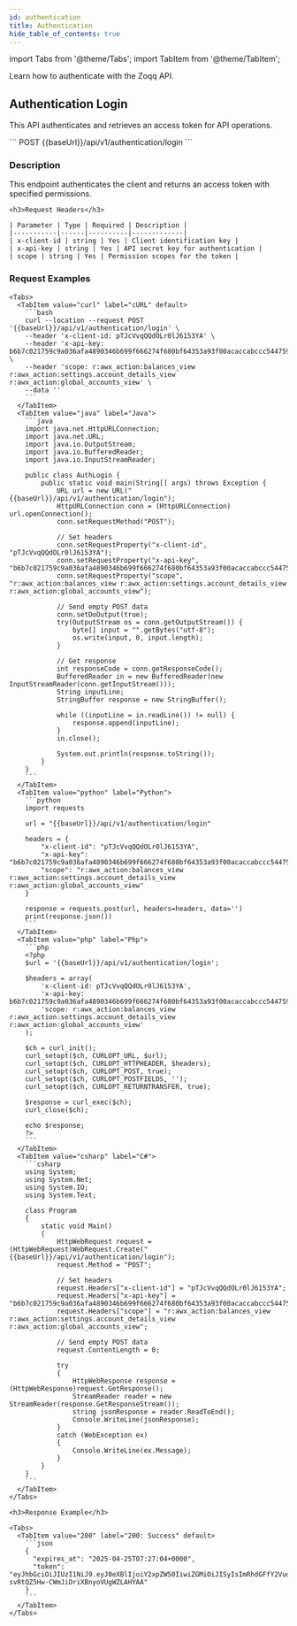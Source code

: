 ```yaml
---
id: authentication
title: Authentication
hide_table_of_contents: true
---
```

import Tabs from '@theme/Tabs';
import TabItem from '@theme/TabItem';


Learn how to authenticate with the Zoqq API.

## Authentication Login

This API authenticates and retrieves an access token for API operations.

<Tabs>
  <TabItem value="endpoint" label="Endpoint" default>
```
    POST {{baseUrl}}/api/v1/authentication/login
```
  </TabItem>
</Tabs>

<div className="api-docs-container">
  <div className="api-docs-left">
    <h3>Description</h3>
    <p>This endpoint authenticates the client and returns an access token with specified permissions.</p>

    <h3>Request Headers</h3>

    | Parameter | Type | Required | Description |
    |-----------|------|----------|-------------|
    | x-client-id | string | Yes | Client identification key |
    | x-api-key | string | Yes | API secret key for authentication |
    | scope | string | Yes | Permission scopes for the token |

  </div>

  <div className="api-docs-right">
    <h3>Request Examples</h3>

    <Tabs>
      <TabItem value="curl" label="cURL" default>
        ```bash
        curl --location --request POST '{{baseUrl}}/api/v1/authentication/login' \
        --header 'x-client-id: pTJcVvqQQdOLr0lJ6153YA' \
        --header 'x-api-key: b6b7c021759c9a036afa4890346b699f666274f680bf64353a93f00acaccabccc544759b96c8548e38006e760d774d06' \
        --header 'scope: r:awx_action:balances_view r:awx_action:settings.account_details_view r:awx_action:global_accounts_view' \
        --data ''
        ```
      </TabItem>
      <TabItem value="java" label="Java">
        ```java
        import java.net.HttpURLConnection;
        import java.net.URL;
        import java.io.OutputStream;
        import java.io.BufferedReader;
        import java.io.InputStreamReader;

        public class AuthLogin {
            public static void main(String[] args) throws Exception {
                URL url = new URL("{{baseUrl}}/api/v1/authentication/login");
                HttpURLConnection conn = (HttpURLConnection) url.openConnection();
                conn.setRequestMethod("POST");
                
                // Set headers
                conn.setRequestProperty("x-client-id", "pTJcVvqQQdOLr0lJ6153YA");
                conn.setRequestProperty("x-api-key", "b6b7c021759c9a036afa4890346b699f666274f680bf64353a93f00acaccabccc544759b96c8548e38006e760d774d06");
                conn.setRequestProperty("scope", "r:awx_action:balances_view r:awx_action:settings.account_details_view r:awx_action:global_accounts_view");
                
                // Send empty POST data
                conn.setDoOutput(true);
                try(OutputStream os = conn.getOutputStream()) {
                    byte[] input = "".getBytes("utf-8");
                    os.write(input, 0, input.length);           
                }
                
                // Get response
                int responseCode = conn.getResponseCode();
                BufferedReader in = new BufferedReader(new InputStreamReader(conn.getInputStream()));
                String inputLine;
                StringBuffer response = new StringBuffer();
                
                while ((inputLine = in.readLine()) != null) {
                    response.append(inputLine);
                }
                in.close();
                
                System.out.println(response.toString());
            }
        }
        ```
      </TabItem>
      <TabItem value="python" label="Python">
        ```python
        import requests

        url = "{{baseUrl}}/api/v1/authentication/login"

        headers = {
            "x-client-id": "pTJcVvqQQdOLr0lJ6153YA",
            "x-api-key": "b6b7c021759c9a036afa4890346b699f666274f680bf64353a93f00acaccabccc544759b96c8548e38006e760d774d06",
            "scope": "r:awx_action:balances_view r:awx_action:settings.account_details_view r:awx_action:global_accounts_view"
        }

        response = requests.post(url, headers=headers, data='')
        print(response.json())
        ```
      </TabItem>
      <TabItem value="php" label="Php">
        ```php
        <?php
        $url = '{{baseUrl}}/api/v1/authentication/login';

        $headers = array(
            'x-client-id: pTJcVvqQQdOLr0lJ6153YA',
            'x-api-key: b6b7c021759c9a036afa4890346b699f666274f680bf64353a93f00acaccabccc544759b96c8548e38006e760d774d06',
            'scope: r:awx_action:balances_view r:awx_action:settings.account_details_view r:awx_action:global_accounts_view'
        );

        $ch = curl_init();
        curl_setopt($ch, CURLOPT_URL, $url);
        curl_setopt($ch, CURLOPT_HTTPHEADER, $headers);
        curl_setopt($ch, CURLOPT_POST, true);
        curl_setopt($ch, CURLOPT_POSTFIELDS, '');
        curl_setopt($ch, CURLOPT_RETURNTRANSFER, true);

        $response = curl_exec($ch);
        curl_close($ch);

        echo $response;
        ?>
        ```
      </TabItem>
      <TabItem value="csharp" label="C#">
        ```csharp
        using System;
        using System.Net;
        using System.IO;
        using System.Text;

        class Program
        {
            static void Main()
            {
                HttpWebRequest request = (HttpWebRequest)WebRequest.Create("{{baseUrl}}/api/v1/authentication/login");
                request.Method = "POST";
                
                // Set headers
                request.Headers["x-client-id"] = "pTJcVvqQQdOLr0lJ6153YA";
                request.Headers["x-api-key"] = "b6b7c021759c9a036afa4890346b699f666274f680bf64353a93f00acaccabccc544759b96c8548e38006e760d774d06";
                request.Headers["scope"] = "r:awx_action:balances_view r:awx_action:settings.account_details_view r:awx_action:global_accounts_view";
                
                // Send empty POST data
                request.ContentLength = 0;
                
                try
                {
                    HttpWebResponse response = (HttpWebResponse)request.GetResponse();
                    StreamReader reader = new StreamReader(response.GetResponseStream());
                    string jsonResponse = reader.ReadToEnd();
                    Console.WriteLine(jsonResponse);
                }
                catch (WebException ex)
                {
                    Console.WriteLine(ex.Message);
                }
            }
        }
        ```
      </TabItem>
    </Tabs>

    <h3>Response Example</h3>

    <Tabs>
      <TabItem value="200" label="200: Success" default>
        ```json
        {
          "expires_at": "2025-04-25T07:27:04+0000",
          "token": "eyJhbGciOiJIUzI1NiJ9.eyJ0eXBlIjoiY2xpZW50IiwiZGMiOiJISyIsImRhdGFfY2VudGVyX3JlZ2lvbiI6IkhLIiwiaXNzZGMiOiJVUyIsImp0aSI6ImMxMTNkMTExLWNmYzgtNDM2NS1hYzY1LWJkNjFhYTg2ZDRhMCIsInN1YiI6ImE1MzI1YzU2LWZhOTAtNDFkMy04YmFmLTQ5NDllYjVlNzc2MCIsImlhdCI6MTc0NTU2NDIyNCwiZXhwIjoxNzQ1NTY2MDI0LCJhY2NvdW50X2lkIjoiNzViMjBjNzgtMjJmYy00ZTAwLWFlOGYtNmEwNTc3MDlhZmFjIiwiYXBpX3ZlcnNpb24iOiIyMDI1LTAyLTE0IiwicGVybWlzc2lvbnMiOlsicjphd3g6KjoqIiwidzphd3g6KjoqIl19.p0jS8JVg-svRtQZ5Hw-CWmJiDriXBnyoVUgWZLAHYAA"
        }
        ```
      </TabItem>
    </Tabs>
  </div> 
</div>
